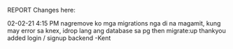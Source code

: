 REPORT Changes here:

02-02-21 4:15 PM
nagremove ko mga migrations nga di na magamit, kung may error sa knex, idrop lang ang database sa pg then migrate:up thankyou
added login / signup backend
-Kent
